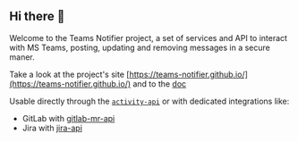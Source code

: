 ## Hi there 👋

Welcome to the Teams Notifier project, a set of services and API to interact with MS Teams, posting, updating and removing messages in a secure maner.

Take a look at the project's site [https://teams-notifier.github.io/](https://teams-notifier.github.io/) and to the [doc](https://teams-notifier.github.io/docs/)

Usable directly through the [`activity-api`](https://github.com/teams-notifier/activity-api) or with dedicated integrations like:
- GitLab with [gitlab-mr-api](https://github.com/teams-notifier/gitlab-mr-api)
- Jira with [jira-api](https://github.com/teams-notifier/jira-api)
